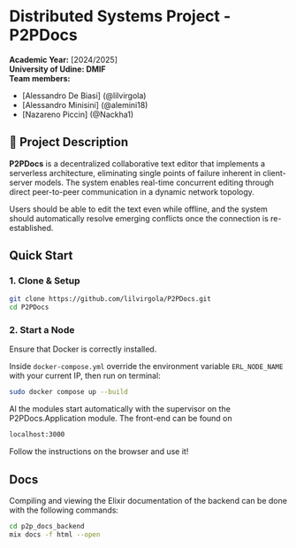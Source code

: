 # Distributed Systems Project - P2PDocs

**Academic Year:** [2024/2025]  
**University of Udine: DMIF**\
**Team members:**  
- [Alessandro De Biasi] (@lilvirgola)  
- [Alessandro Minisini] (@alemini18)  
- [Nazareno Piccin] (@Nackha1)

## 📌 Project Description

**P2PDocs** is a decentralized collaborative text editor that implements a serverless architecture, eliminating single points of failure inherent in client-server models. The system enables real-time concurrent editing through direct peer-to-peer communication in a dynamic network topology.

Users should be able to edit the text even while offline, and the system should automatically resolve emerging conflicts once the connection is re-established.

## Quick Start

### 1. Clone & Setup

```bash
git clone https://github.com/lilvirgola/P2PDocs.git
cd P2PDocs
```

### 2. Start a Node
Ensure that Docker is correctly installed. 

Inside `docker-compose.yml` override the environment variable `ERL_NODE_NAME` with your current IP, then run on terminal:

```bash
sudo docker compose up --build
```

Al the modules start automatically with the supervisor on the P2PDocs.Application module. The front-end can be found on

```bash
localhost:3000
```

Follow the instructions on the browser and use it!

## Docs

Compiling and viewing the Elixir documentation of the backend can be done with the following commands:

```bash
cd p2p_docs_backend
mix docs -f html --open
```
